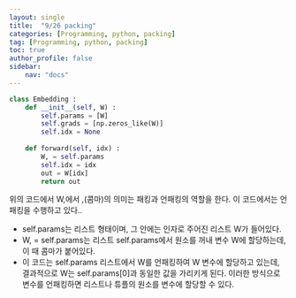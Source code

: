 ```yaml
---
layout: single
title:  "9/26 packing"
categories: [Programming, python, packing]
tag: [Programming, python, packing]
toc: true
author_profile: false
sidebar:
    nav: "docs"
---
```


```python
class Embedding : 
    def __init__(self, W) :
        self.params = [W]
        self.grads = [np.zeros_like(W)]
        self.idx = None
        
    def forward(self, idx) :
        W, = self.params
        self.idx = idx
        out = W[idx]
        return out
```

위의 코드에서 W,에서 ,(콤마)의 의미는 패킹과 언패킹의 역할을 한다. 이 코드에서는 언패킹을 수행하고 있다..

* self.params는 리스트 형태이며, 그 안에는 인자로 주어진 리스트 W가 들어있다.
* W, = self.params는 리스트 self.params에서 원소를 꺼내 변수 W에 할당하는데, 이 때 콤마가 붙어있다.
* 이 코드는 self.params 리스트에서 W를 언패킹하여 W 변수에 할당하고 있는데, 결과적으로 W는 self.params[0]과 동일한 값을 가리키게 된다. 이러한 방식으로 변수를 언패킹하면 리스트나 튜플의 원소를 변수에 할당할 수 있다.